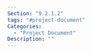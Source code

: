 ```yaml
---
Section: "9.2.1.2"
tags: "#project-document"
Categories:
  - "Project Document"
Description: ""
---
```


